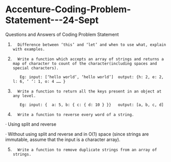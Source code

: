 # Accenture-Coding-Problem-Statement---24-Sept
Questions and Answers of Coding Problem Statement

1.       Difference between ‘this’ and ‘let’ and when to use what, explain with examples.

2.       Write a function which accepts an array of strings and returns a map of character to count of the character(including spaces and special characters).

          Eg: input: [‘hello world’, ‘hello world’]  output: {h: 2, e: 2, l: 6, ‘ ‘: 1, o: 4 …… }

3.       Write a function to return all the keys present in an object at any level.

          Eg: input: {  a: 5, b: { c: { d: 10 } }}   output: [a, b, c, d]

4.       Write a function to reverse every word of a string.

·         Using split and reverse

·         Without using split and reverse and in O(1) space (since strings are immutable, assume that the input is a character array).

5.       Write a function to remove duplicate strings from an array of strings.
